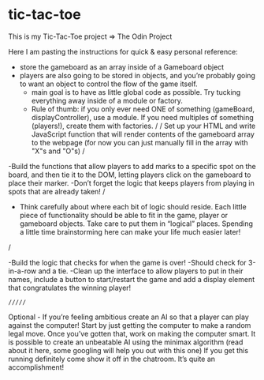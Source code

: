 # tic-tac-toe
This is my Tic-Tac-Toe project => The Odin Project

Here I am pasting the instructions for quick & easy personal reference:

- store the gameboard as an array inside of a Gameboard object
 - players are also going to be stored in objects, and you’re probably going to want an object to control the flow of the game itself.
    - main goal is to have as little global code as possible. Try tucking everything away inside of a module or factory. 
    - Rule of thumb: if you only ever need ONE of something (gameBoard, displayController), use a module. If you need multiples of something (players!), create them with factories.
    /
    /
Set up your HTML and write JavaScript function that will render contents of the gameboard array to the webpage (for now you can just manually fill in the array with "X"s and "O"s)
/

-Build the functions that allow players to add marks to a specific spot on the board, and then tie it to the DOM, letting players click on the gameboard to place their marker. 
    -Don’t forget the logic that keeps players from playing in spots that are already taken!
    /

- Think carefully about where each bit of logic should reside. Each little piece of functionality should be able to fit in the game, player or gameboard objects. Take care to put them in “logical” places. Spending a little time brainstorming here can make your life much easier later!

/



-Build the logic that checks for when the game is over! 
    -Should check for 3-in-a-row and a tie.
    -Clean up the interface to allow players to put in their names, include a button to start/restart the game and add a display element that congratulates the winning player!

    /////
Optional - If you’re feeling ambitious create an AI so that a player can play against the computer!
Start by just getting the computer to make a random legal move.
Once you’ve gotten that, work on making the computer smart. It is possible to create an unbeatable AI using the minimax algorithm (read about it here, some googling will help you out with this one)
If you get this running definitely come show it off in the chatroom. It’s quite an accomplishment!